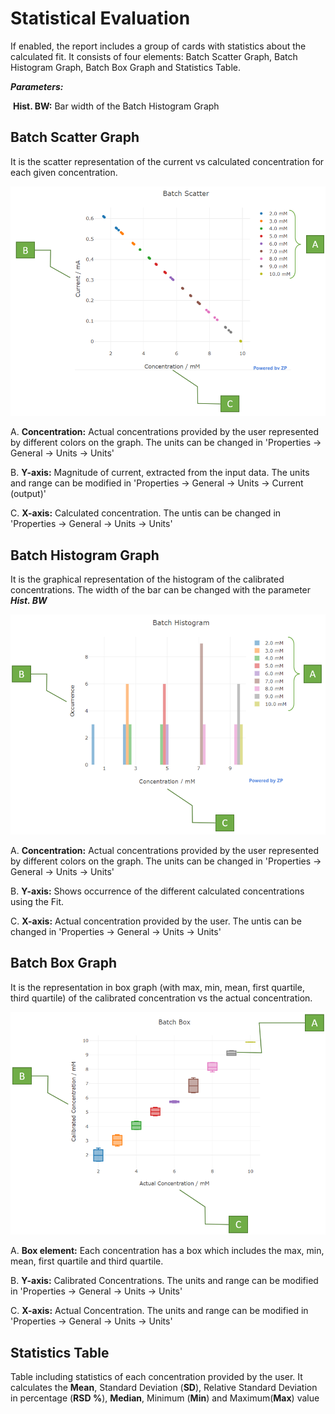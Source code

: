 # Statistical Evaluation

If enabled, the report includes a group of cards with statistics about the calculated fit. It consists of four elements: Batch Scatter Graph, Batch Histogram Graph, Batch Box Graph and Statistics Table.

***Parameters:***

​		**Hist. BW:** Bar width of the Batch Histogram Graph

## Batch Scatter Graph

It is the scatter representation of the current vs calculated concentration for each given concentration.

![](BatchScatterGraph.png)

A. **Concentration:** Actual concentrations provided by the user represented by different colors on the graph. The units can be changed in 'Properties -> General -> Units -> Units'

B. **Y-axis:** Magnitude of current, extracted from the input data. The units and range can be modified in 'Properties -> General -> Units -> Current (output)'

C. **X-axis:** Calculated concentration. The untis can be changed in 'Properties -> General -> Units -> Units'



## Batch Histogram Graph

It is the graphical representation of the histogram of the calibrated concentrations. The width of the bar can be changed with the parameter ***Hist. BW***

![](BatchHistogramGraph.png)

A. **Concentration:** Actual concentrations provided by the user represented by different colors on the graph. The units can be changed in 'Properties -> General -> Units -> Units'

B. **Y-axis:** Shows occurrence of the different calculated concentrations using the Fit.

C. **X-axis:** Actual concentration provided by the user. The untis can be changed in 'Properties -> General -> Units -> Units'



## Batch Box Graph

It is the representation in box graph (with max, min, mean, first quartile, third quartile) of the calibrated concentration vs the actual concentration.

![](BatchBoxGraph.png)

A. **Box element:** Each concentration has a box which includes the max, min, mean, first quartile and third quartile.

B. **Y-axis:** Calibrated Concentrations. The units and range can be modified in 'Properties -> General -> Units -> Units'

C. **X-axis:** Actual Concentration. The units and range can be modified in 'Properties -> General -> Units -> Units'



## Statistics Table

Table including statistics of each concentration provided by the user. It calculates the **Mean**, Standard Deviation (**SD**), Relative Standard Deviation in percentage (**RSD %**), **Median**, Minimum (**Min**) and Maximum(**Max**) value